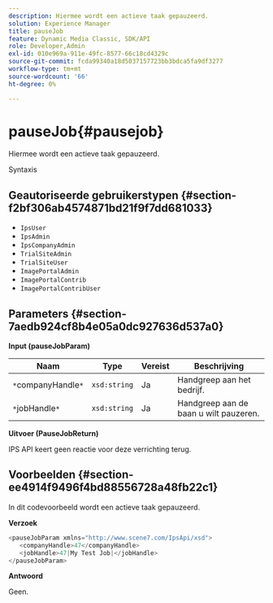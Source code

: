 ```yaml
---
description: Hiermee wordt een actieve taak gepauzeerd.
solution: Experience Manager
title: pauseJob
feature: Dynamic Media Classic, SDK/API
role: Developer,Admin
exl-id: 010e969a-911e-49fc-8577-66c18cd4329c
source-git-commit: fcda99340a18d5037157723bb3bdca5fa9df3277
workflow-type: tm+mt
source-wordcount: '66'
ht-degree: 0%

---
```


# pauseJob{#pausejob}

Hiermee wordt een actieve taak gepauzeerd.

Syntaxis

## Geautoriseerde gebruikerstypen {#section-f2bf306ab4574871bd21f9f7dd681033}

* `IpsUser`
* `IpsAdmin`
* `IpsCompanyAdmin`
* `TrialSiteAdmin`
* `TrialSiteUser`
* `ImagePortalAdmin`
* `ImagePortalContrib`
* `ImagePortalContribUser`

## Parameters {#section-7aedb924cf8b4e05a0dc927636d537a0}

**Input (pauseJobParam)**

| Naam | Type | Vereist | Beschrijving |
|---|---|---|---|
| `*`companyHandle`*` | `xsd:string` | Ja | Handgreep aan het bedrijf. |
| `*`jobHandle`*` | `xsd:string` | Ja | Handgreep aan de baan u wilt pauzeren. |

**Uitvoer (PauseJobReturn)**

IPS API keert geen reactie voor deze verrichting terug.

## Voorbeelden {#section-ee4914f9496f4bd88556728a48fb22c1}

In dit codevoorbeeld wordt een actieve taak gepauzeerd.

**Verzoek**

```java
<pauseJobParam xmlns="http://www.scene7.com/IpsApi/xsd">
   <companyHandle>47</companyHandle>
   <jobHandle>47|My Test Job|</jobHandle>
</pauseJobParam>
```

**Antwoord**

Geen.
